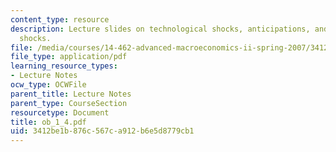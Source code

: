 ```yaml
---
content_type: resource
description: Lecture slides on technological shocks, anticipations, and sentiment
  shocks.
file: /media/courses/14-462-advanced-macroeconomics-ii-spring-2007/3412be1b876c567ca912b6e5d8779cb1_ob_1_4.pdf
file_type: application/pdf
learning_resource_types:
- Lecture Notes
ocw_type: OCWFile
parent_title: Lecture Notes
parent_type: CourseSection
resourcetype: Document
title: ob_1_4.pdf
uid: 3412be1b-876c-567c-a912-b6e5d8779cb1
---
```

